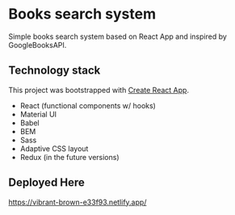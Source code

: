 # Books search system
Simple books search system based on React App and inspired by GoogleBooksAPI.

## Technology stack
This project was bootstrapped with [Create React App](https://github.com/facebook/create-react-app).
- React (functional components w/ hooks)
- Material UI
- Babel
- BEM
- Sass
- Adaptive CSS layout
- Redux (in the future versions)

## Deployed Here

https://vibrant-brown-e33f93.netlify.app/
